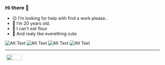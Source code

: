 ### Hi there 👋

- 😔 I’m looking for help with find a work please..
- 🥚 I’m 20 years old.
- 🍉 I can't eat flour
- 🐹 And realy like everething cute

![Alt Text](https://user-images.githubusercontent.com/79518089/141609256-ddcafafa-dca0-4cc3-b203-008e441ae2a2.gif)
![Alt Text](https://user-images.githubusercontent.com/79518089/141609256-ddcafafa-dca0-4cc3-b203-008e441ae2a2.gif)
![Alt Text](https://user-images.githubusercontent.com/79518089/141609256-ddcafafa-dca0-4cc3-b203-008e441ae2a2.gif)
![Alt Text](https://user-images.githubusercontent.com/79518089/141609256-ddcafafa-dca0-4cc3-b203-008e441ae2a2.gif)

-------------------------- 

<p dir="auto"><a href="https://www.linkedin.com/in/nadezhda-bichun-319608264/" rel="nofollow"><img src="https://camo.githubusercontent.com/790265119d9f427402e71e39215968cb3929e3c1f7d191cabdca36ca5d41c1f4/68747470733a2f2f696d672e736869656c64732e696f2f62616467652f2d6c696e6b6564696e2d3030373342313f7374796c653d666c61742d737175617265" alt="" data-canonical-src="https://img.shields.io/badge/-linkedin-0073B1?style=flat-square" style="max-width: 100%;"></a>
<a href="https://t.me/cicadies" rel="nofollow"><img src="https://timeweb.com/ru/community/article/49/49455ee3db7f7e37461706fd21469e7f.jpg" style="width: 38pt;height:14pt"></a>
<a href="https://www.canva.com/design/DAFf7Q1Mlec/NZXUzh6o0R0wgVl7Aa5PyA/edit?utm_content=DAFf7Q1Mlec&utm_campaign=designshare&utm_medium=link2&utm_source=sharebutton" rel="nofollow"><img src="https://camo.githubusercontent.com/d9a2646bbda906f71c96f04b6d503b0ba3ef0d129a2769c812a49e8a3220633e/68747470733a2f2f696d672e736869656c64732e696f2f62616467652f2d726573756d652d3333324234303f7374796c653d666c61742d737175617265" alt="" data-canonical-src="https://img.shields.io/badge/-resume-332B40?style=flat-square" style="max-width: 100%;"></a>
